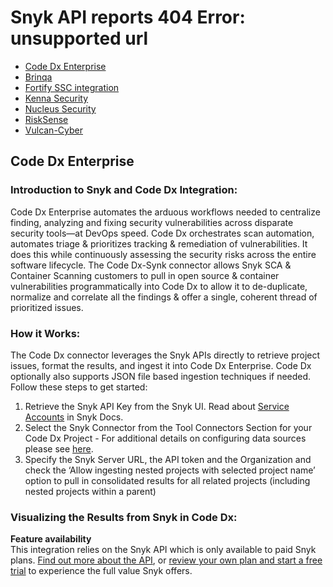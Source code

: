 # Snyk API reports 404 Error: unsupported url

* [ Code Dx Enterprise](/hc/en-us/articles/360018848798--Code-Dx-Enterprise)
* [ Brinqa](/hc/en-us/articles/360012728717-Brinqa)
* [ Fortify SSC integration](/hc/en-us/articles/360005507838-Fortify-SSC-integration)
* [ Kenna Security](/hc/en-us/articles/360013620217-Kenna-Security)
* [ Nucleus Security](/hc/en-us/articles/360012502818-Nucleus-Security)
* [ RiskSense](/hc/en-us/articles/360015069418-RiskSense)
* [ Vulcan-Cyber](/hc/en-us/articles/360012981478-Vulcan-Cyber)

##  Code Dx Enterprise

### Introduction to Snyk and Code Dx Integration:

Code Dx Enterprise automates the arduous workflows needed to centralize finding, analyzing and fixing security vulnerabilities across disparate security tools—at DevOps speed. Code Dx orchestrates scan automation, automates triage & prioritizes tracking & remediation of vulnerabilities. It does this while continuously assessing the security risks across the entire software lifecycle. The Code Dx-Synk connector allows Snyk SCA & Container Scanning customers to pull in open source & container vulnerabilities programmatically into Code Dx to allow it to de-duplicate, normalize and correlate all the findings & offer a single, coherent thread of prioritized issues.

### How it Works:

The Code Dx connector leverages the Snyk APIs directly to retrieve project issues, format the results, and ingest it into Code Dx Enterprise. Code Dx optionally also supports JSON file based ingestion techniques if needed.  Follow these steps to get started:

1. Retrieve the Snyk API Key from the Snyk UI. Read about [Service Accounts](https://support.snyk.io/hc/en-us/articles/360004037597) in Snyk Docs.
2. Select the Snyk Connector from the Tool Connectors Section for your Code Dx Project - For additional details on configuring data sources please see [here](https://codedx.com/Documentation/UserGuide.html#ToolConnectors). 
3. Specify the Snyk Server URL, the API token and the Organization and check the ‘Allow ingesting nested projects with selected project name’ option to pull in consolidated results for all related projects \(including nested projects within a parent\) 

### **Visualizing the Results from Snyk in Code Dx:**

**Feature availability**  
This integration relies on the Snyk API which is only available to paid Snyk plans. [Find out more about the API](https://snyk.docs.apiary.io/#), or [review your own plan and start a free trial](https://app.snyk.io/manage/billing) to experience the full value Snyk offers.

